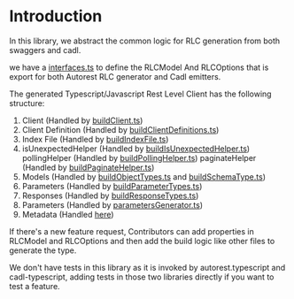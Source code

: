 # Introduction

In this library, we abstract the common logic for RLC generation from both swaggers and cadl. 

we have a [interfaces.ts](./src/interfaces.ts) to define the RLCModel And RLCOptions that is export for both Autorest RLC generator and Cadl emitters.  

The generated Typescript/Javascript Rest Level Client has the following structure:  

1. Client (Handled by [buildClient.ts](./src/buildClient.ts))
1. Client Definition (Handled by [buildClientDefinitions.ts](./src/buildClientDefinitions.ts))
1. Index File (Handled by [buildIndexFile.ts](./src/buildIndexFile.ts))
1. isUnexpectedHelper (Handled by [buildIsUnexpectedHelper.ts](./src/buildIsUnexpectedHelper.ts)) pollingHelper (Handled by [buildPollingHelper.ts](./src/buildPollingHelper.ts)) paginateHelper (Handled by [buildPaginateHelper.ts](./src/buildPaginateHelper.ts))
1. Models (Handled by [buildObjectTypes.ts](./src/buildObjectTypes.ts) and [buildSchemaType.ts](./src/buildSchemaType.ts))
1. Parameters (Handled by [buildParameterTypes.ts](./src/buildParameterTypes.ts))
1. Responses (Handled by [buildResponseTypes.ts](./src/buildResponseTypes.ts))
1. Parameters (Handled by [parametersGenerator.ts](./src/generators/parametersGenerator.ts))
1. Metadata (Handled [here](./src/metadata/*))

If there's a new feature request, Contributors can add properties in RLCModel and RLCOptions and then add the build logic like other files to generate the type.

We don't have tests in this library as it is invoked by autorest.typescript and cadl-typescript, adding tests in those two libraries directly if you want to test a feature.   